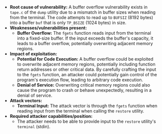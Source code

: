 - **Root cause of vulnerability:** A buffer overflow vulnerability exists in `tape.c` of the `dump` utility due to a mismatch in buffer sizes when reading from the terminal. The code attempts to read up to `BUFSIZ` (8192 bytes) into a buffer `buf` that is only `TP_BSIZE` (1024 bytes) in size.
- **Weaknesses/vulnerabilities present:**
    - **Buffer Overflow:** The `fgets` function reads input from the terminal into a fixed-size buffer. If the input exceeds the buffer's capacity, it leads to a buffer overflow, potentially overwriting adjacent memory regions.
- **Impact of exploitation:**
    - **Potential for Code Execution:** A buffer overflow could be exploited to overwrite adjacent memory regions, potentially including function return addresses or other critical data. By carefully crafting the input to the `fgets` function, an attacker could potentially gain control of the program's execution flow, leading to arbitrary code execution.
    - **Denial of Service:** Overwriting critical memory regions could also cause the program to crash or behave unexpectedly, resulting in a denial of service.
- **Attack vectors:**
    - **Terminal Input:** The attack vector is through the `fgets` function when reading input from the terminal when calling the `restore` utility.
- **Required attacker capabilities/position:**
    - The attacker needs to be able to provide input to the `restore` utility's `terminal` (stdin).